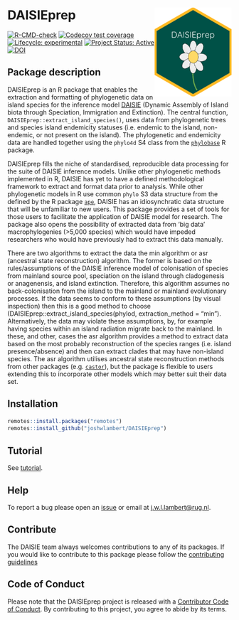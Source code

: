 # DAISIEprep <img src="man/figures/logo.png" align="right" height="200" />

<!-- badges: start -->
  [![R-CMD-check](https://github.com/joshwlambert/DAISIEprep/workflows/R-CMD-check/badge.svg)](https://github.com/joshwlambert/DAISIEprep/actions)
[![Codecov test coverage](https://codecov.io/gh/joshwlambert/DAISIEprep/branch/master/graph/badge.svg)](https://app.codecov.io/gh/joshwlambert/DAISIEprep?branch=master)
[![Lifecycle: experimental](https://img.shields.io/badge/lifecycle-experimental-orange.svg)](https://lifecycle.r-lib.org/articles/stages.html#experimental)
[![Project Status: Active](https://www.repostatus.org/badges/latest/active.svg)](https://www.repostatus.org/#active)
[![DOI](https://zenodo.org/badge/447535269.svg)](https://zenodo.org/badge/latestdoi/447535269)
<!-- badges: end -->

## Package description

DAISIEprep is an R package that enables the extraction and formatting of phylogenetic data on island species for the inference model [DAISIE](https://github.com/rsetienne/DAISIE) (Dynamic Assembly of Island biota through Speciation, Immigration and Extinction). The central function, `DAISIEprep::extract_island_species()`, uses data from phylogenetic trees and species island endemicity statuses (i.e. endemic to the island, non-endemic, or not present on the island). The phylogenetic and endemicity data are handled together using the `phylo4d` S4 class from the [`phylobase`](https://github.com/fmichonneau/phylobase) R package. 

DAISIEprep fills the niche of standardised, reproducible data processing for the suite of DAISIE inference models. Unlike other phylogenetic methods implemented in R, DAISIE has yet to have a defined methodological framework to extract and format data prior to analysis. While other phylogenetic models in R use common `phylo` S3 data structure from the defined by the R package [`ape`](https://github.com/emmanuelparadis/ape), DAISIE has an idiosynchratic data structure that will be unfamiliar to new users. This package provides a set of tools for those users to facilitate the application of DAISIE model for research. The package also opens the possibility of extracted data from ‘big data’ macrophylogenies (>5,000 species) which would have impeded researchers who would have previously had to extract this data manually.

There are two algorithms to extract the data the min algorithm or asr (ancestral state reconstruction) algorithm. The former is based on the rules/assumptions of the DAISIE inference model of colonisation of species from mainland source pool, speciation on the island through cladogenesis or anagenensis, and island extinction. Therefore, this algorithm assumes no back-colonisation from the island to the mainland or mainland evolutionary processes. If the data seems to conform to these assumptions (by visual inspection) then this is a good method to choose (DAISIEprep::extract_island_species(phylod, extraction_method = “min”). Alternatively, the data may violate these assumptions, by, for example having species within an island radiation migrate back to the mainland. In these, and other, cases the asr algorithm provides a method to extract data based on the most probably reconstruction of the species ranges (i.e. island presence/absence) and then can extract clades that may have non-island species. The asr algorithm utilises ancestral state reconstruction methods from other packages (e.g. [`castor`](https://cran.r-project.org/web/packages/castor/index.html)), but the package is flexible to users extending this to incorporate other models which may better suit their data set.

## Installation

``` r
remotes::install.packages("remotes")
remotes::install_github("joshwlambert/DAISIEprep")
```

## Tutorial

See [tutorial](vignettes/Tutorial.Rmd).

## Help

To report a bug please open an [issue](https://github.com/joshwlambert/DAISIEprep/issues/new) or email at j.w.l.lambert@rug.nl.

## Contribute

The DAISIE team always welcomes contributions to any of its packages. If you
would like to contribute to this package please follow the [contributing guidelines](https://github.com/joshwlambert/DAISIEprep/tree/master/.github/CONTRIBUTING.md)

## Code of Conduct

Please note that the DAISIEprep project is released with a [Contributor Code of Conduct](https://contributor-covenant.org/version/2/0/CODE_OF_CONDUCT.html). By contributing to this project, you agree to abide by its terms.
